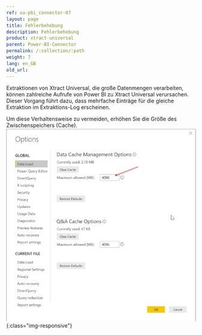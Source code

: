 ```yaml
---
ref: xu-pbi_connector-07
layout: page
title: Fehlerbehebung
description: Fehlerbehebung
product: xtract-universal
parent: Power-BI-Connector
permalink: /:collection/:path
weight: 7
lang: en_GB
old_url:
---
```

Extraktionen von Xtract Universal, die große Datenmengen verarbeiten, können zahlreiche Aufrufe von Power BI zu Xtract Universal verursachen. Dieser Vorgang führt dazu, dass mehrfache Einträge für die gleiche Extraktion im Extraktions-Log erscheinen.

Um diese Verhaltensweise zu vermeiden,  erhöhen Sie die Größe des Zwischenspeichers (Cache).
![Power BI cache](/img/content/XU_PBI_PBI_Cache.png){:class="img-responsive"}